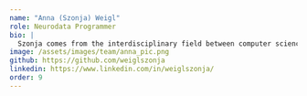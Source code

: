 ```yaml
---
name: "Anna (Szonja) Weigl"
role: Neurodata Programmer
bio: |
  Szonja comes from the interdisciplinary field between computer science and neuroscience. She holds a BSc and MSc in Info-bionics Engineering, and has experience in software development. She is keen to learn about and to build reliable, scalable, and maintainable data analysis tools and pipelines. Besides working at CatalystNeuro, she is also working at the Lyon Neuroscience Research Center (CRNL) as an Engineer in a research group interested in learning and memory in the field of Cognitive Neuroscience.
image: /assets/images/team/anna_pic.png
github: https://github.com/weiglszonja
linkedin: https://www.linkedin.com/in/weiglszonja/
order: 9
---
```

